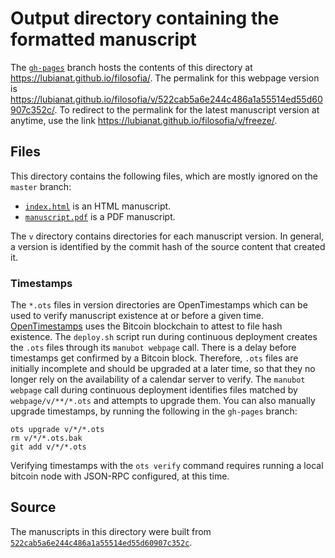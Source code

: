 # Output directory containing the formatted manuscript

The [`gh-pages`](https://github.com/lubianat/filosofia/tree/gh-pages) branch hosts the contents of this directory at <https://lubianat.github.io/filosofia/>.
The permalink for this webpage version is <https://lubianat.github.io/filosofia/v/522cab5a6e244c486a1a55514ed55d60907c352c/>.
To redirect to the permalink for the latest manuscript version at anytime, use the link <https://lubianat.github.io/filosofia/v/freeze/>.

## Files

This directory contains the following files, which are mostly ignored on the `master` branch:

+ [`index.html`](index.html) is an HTML manuscript.
+ [`manuscript.pdf`](manuscript.pdf) is a PDF manuscript.

The `v` directory contains directories for each manuscript version.
In general, a version is identified by the commit hash of the source content that created it.

### Timestamps

The `*.ots` files in version directories are OpenTimestamps which can be used to verify manuscript existence at or before a given time.
[OpenTimestamps](https://opentimestamps.org/) uses the Bitcoin blockchain to attest to file hash existence.
The `deploy.sh` script run during continuous deployment creates the `.ots` files through its `manubot webpage` call.
There is a delay before timestamps get confirmed by a Bitcoin block.
Therefore, `.ots` files are initially incomplete and should be upgraded at a later time, so that they no longer rely on the availability of a calendar server to verify.
The `manubot webpage` call during continuous deployment identifies files matched by `webpage/v/**/*.ots` and attempts to upgrade them.
You can also manually upgrade timestamps, by running the following in the `gh-pages` branch:

```shell
ots upgrade v/*/*.ots
rm v/*/*.ots.bak
git add v/*/*.ots
```

Verifying timestamps with the `ots verify` command requires running a local bitcoin node with JSON-RPC configured, at this time.

## Source

The manuscripts in this directory were built from
[`522cab5a6e244c486a1a55514ed55d60907c352c`](https://github.com/lubianat/filosofia/commit/522cab5a6e244c486a1a55514ed55d60907c352c).
